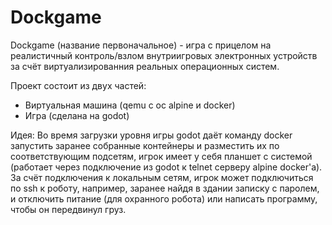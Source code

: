 # Dockgame

Dockgame (название первоначальное) - игра с прицелом на реалистичный контроль/взлом внутриигровых электронных устройств за счёт виртуализированния реальных операционных систем.

Проект состоит из двух частей:
- Виртуальная машина (qemu c ос alpine и docker)
- Игра (сделана на godot)

Идея:
Во время загрузки уровня игры godot даёт команду docker запустить заранее собранные контейнеры и разместить их по соответствующим подсетям, игрок имеет у себя планшет с системой (работает через подключение из godot к telnet серверу alpine docker'a).
За счёт подключения к локальным сетям, игрок может подключиться по ssh к роботу, например, заранее найдя в здании записку с паролем, и отключить питание (для охранного робота) или написать программу, чтобы он передвинул груз.
